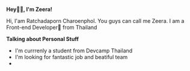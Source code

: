 **Hey👋🏻, I'm Zeera!**

Hi, I'am Ratchadaporn Charoenphol. You guys can call me Zeera. I am a Front-end Developer🧸 from Thailand

**Talking about Personal Stuff**

- I'm currrenly a student from Devcamp Thailand
- I'm looking for fantastic job and beatiful team
- 